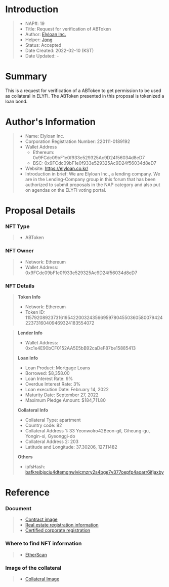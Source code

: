 # Introduction

>- NAP#: 19
>- Title: Request for verification of ABToken
>- Author: [Elyloan Inc.](https://forum.elyfi.world/u/elyloancorp/summary)
>- Helper: [Jong](https://forum.elyfi.world/u/Jong/summary)
>- Status: Accepted
>- Date Created: 2022-02-10 (KST)
>- Date Updated: - 

# Summary

This is a request for verification of a ABToken to get permission to be used as collateral in ELYFI. The ABToken presented in this proposal is tokenized a loan bond.
#
# Author's Information

>- Name: Elyloan Inc.
>- Corporation Registration Number: 220111-0189192
>- Wallet Address
>   - Ethereum: 0x9FCdc09bF1e0f933e529325Ac9D24f56034d8eD7
>   - BSC: 0x9FCdc09bF1e0f933e529325Ac9D24f56034d8eD7
>- Website: https://elyloan.co.kr/
>- Introduction in brief: We are Elyloan Inc., a lending company. We are in the Lending-Company group in this forum that has been authorized to submit proposals in the NAP category and also put on agendas on the ELYFI voting portal.

# Proposal Details

### NFT Type 
>- ABToken

### NFT Owner
>- Network: Ethereum
>- Wallet Address: 0x9FCdc09bF1e0f933e529325Ac9D24f56034d8eD7

### NFT Details

> **Token Info**
>- Network: Ethereum
>- Token ID: 115792089237316195422003243566959780455036058007942422373160409469324183554072


> **Lender Info**
>- Wallet Address: 0xc1e4E90bCF0152AA5E5bB92caDeF87be15885413
>
> **Loan Info**
>- Loan Product: Mortgage Loans
>- Borrowed: $8,358.00
>- Loan Interest Rate: 9%
>- Overdue Interest Rate: 3%
>- Loan execution Date: February 14, 2022
>- Maturity Date: September 27, 2022
>- Maximum Pledge Amount: $184,711.80
>
> **Collateral Info**
>- Collateral Type: apartment
>- Country code: 82
>- Collateral Address 1: 33 Yeonwolro42Beon-gil, Giheung-gu, Yongin-si, Gyeonggi-do
>- Collateral Address 2: 203
>- Latitude and Longitude: 37.30206, 127.11482
>
> **Others**
>- ipfsHash: [bafkreibjsciu4dtemgnwlvicmzry2s4bge7v377oepfp4aoarr6ifjaxby](https://slate.textile.io/ipfs/bafkreibjsciu4dtemgnwlvicmzry2s4bge7v377oepfp4aoarr6ifjaxby)

# Reference

### Document
>- [Contract image](https://slate.textile.io/ipfs/bafybeihn376bx2qubtwtyly5dx4brq7klwo2rt4xifvzqcsgux2vf6li3i)
>- [Real estate registration information](https://slate.textile.io/ipfs/bafkreibpklnpps6ajxprycfs724tsepsppbn7sd7khzpphj33n3qhohr7e)
>- [Certified corporate registration](https://slate.textile.io/ipfs/bafybeidtfourbfi4oy3nlos4v7vmvn3oyy5ufbtxjdux2gnl3al5pyutsy)

### Where to find NFT information 
>- [EtherScan](https://etherscan.io/token/0x68f69ab21242e194ebd7534b598e26180dd92616?a=115792089237316195422003243566959780455036058007942422373160409469324183554072)

### Image of the collateral 
>- [Collateral Image](https://slate.textile.io/ipfs/bafybeidb6yvqa3prdzw7xhexwkhs2sashpnh6f7lbhkrglzoqiag2fr5du)
